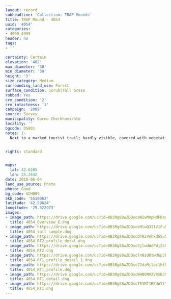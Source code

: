 ```yaml
---
layout: record
subheadline: 'Collection: TRAP Mounds'
title: TRAP Mound - 4054
uuid: '4054'
categories:
- 4000-4999
header: no
tags:
- ''

certainty: Certain
elevation: '402'
max_diameter: '30'
min_diameter: '30'
height: '5'
size_category: Medium
surrounding_land_use: Forest
surface_condition: Scrub|Tall Grass
robbed: Yes
crm_condition: '2'
crm_intactness: '1'
campaign: '2009'
source: Survey
municipality: Gorno Cherkhovishte
locality: ''
bgcode: DS001
notes: |-
  Next to a marked tourist trail; hardly visible, covered with vegetation, robbers' trench going to the bedrock.


rights: standard


maps:
  lat: 42.6285
  lon: 25.2442
date: 2018-06-04
land_use_source: Photo
photo: Good
bg_code: GCH009
akb_code: '5510063'
latitude: '42.59624'
longitude: '25.322973'
images:
- image_path: https://drive.google.com/uc?id=0B3Rg88wZDQscaWIwMnpHdFRad2s
  title: 4054_Overview_E.dng
- image_path: https://drive.google.com/uc?id=0B3Rg88wZDQscdHlwQ3I1V1FuSTg
  title: 4054_soil sample.dng
- image_path: https://drive.google.com/uc?id=0B3Rg88wZDQscQTR2VnhkdG5uSGM
  title: 4054_RT2_profile_detal.dng
- image_path: https://drive.google.com/uc?id=0B3Rg88wZDQscSjlwUWdFWjZsOTg
  title: 4054_RT2.dng
- image_path: https://drive.google.com/uc?id=0B3Rg88wZDQscTnNsU0twdGp3b2M
  title: 4054_RT1_profile_detail_1.dng
- image_path: https://drive.google.com/uc?id=0B3Rg88wZDQscZ2daMjlac1htNEE
  title: 4054_RT1_profile.dng
- image_path: https://drive.google.com/uc?id=0B3Rg88wZDQscWHNONVZVRXBJV28
  title: 4054_RT1_detail.dng
- image_path: https://drive.google.com/uc?id=0B3Rg88wZDQscTE1MT1REUWYtYjQ
  title: 4054_RT1.dng
---
```

